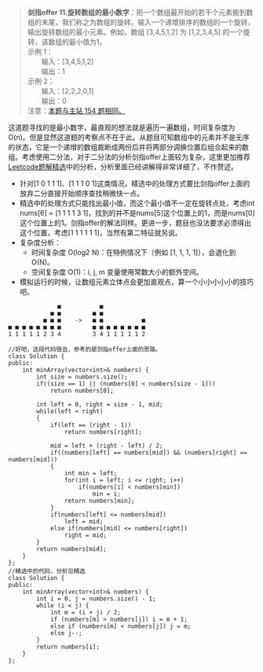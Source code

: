 > **剑指offer 11.旋转数组的最小数字**：把一个数组最开始的若干个元素搬到数组的末尾，我们称之为数组的旋转。输入一个递增排序的数组的一个旋转，输出旋转数组的最小元素。例如，数组 [3,4,5,1,2] 为 [1,2,3,4,5] 的一个旋转，该数组的最小值为1。  
示例 1：  
　　输入：[3,4,5,1,2]  
　　输出：1  
示例 2：  
　　输入：[2,2,2,0,1]  
　　输出：0  
注意：[本题与主站 154 题相同。](https://leetcode-cn.com/problems/find-minimum-in-rotated-sorted-array-ii/)

这道题寻找的是最小数字，最直观的想法就是遍历一遍数组，时间复杂度为O(n)。但是显然这道题的考察点不在于此。从题目可知数组中的元素并不是无序的状态，它是一个递增的数组裁断成两份后并将两部分调换位置后组合起来的数组。考虑使用二分法，对于二分法的分析剑指offer上面较为复杂，这里更加推荐[Leetcode题解精选](https://leetcode-cn.com/problems/xuan-zhuan-shu-zu-de-zui-xiao-shu-zi-lcof/solution/mian-shi-ti-11-xuan-zhuan-shu-zu-de-zui-xiao-shu-3/)中的分析，分析里面已经讲解得非常详细了，不作赘述。  
- 针对[1 0 1 1 1]、[1 1 1 0 1]这类情况，精选中的处理方式要比剑指offer上面的放弃二分直接开始顺序查找稍微快一点。
- 精选中的处理方式只能找出最小值，而这个最小值不一定在旋转点处，考虑int nums[6] = [1 1 1 1 3 1]，找到的并不是nums[5]这个位置上的1，而是nums[0]这个位置上的1。剑指offer的解法同样。更进一步，题目也没法要求必须得出这个位置，考虑[1 1 1 1 1 1]，当然有第二特征就另说。
- 复杂度分析：  
  - 时间复杂度 O(log2 N)：在特例情况下（例如 [1, 1, 1, 1]），会退化到 O(N)。
  - 空间复杂度 O(1)：i, j, m 变量使用常数大小的额外空间。 
- 模拟运行的时候，让数组元素立体点会更加直观点，算一个小小小小小的技巧吧。
```
              ■           ■
            ■ ■         ■ ■
          ■ ■ ■    ->   ■ ■           ■
■ ■ ■ ■ ■ ■ ■ ■         ■ ■ ■ ■ ■ ■ ■ ■
1 1 1 1 1 2 3 4         3 4 1 1 1 1 1 2
```
```
//好吧，这段代码很丑，参考的是剑指offer上面的思路。
class Solution {
public:
    int minArray(vector<int>& numbers) {
        int size = numbers.size();
        if((size == 1) || (numbers[0] < numbers[size - 1]))
            return numbers[0];

        int left = 0, right = size - 1, mid;
        while(left < right)
        {
            if(left == (right - 1))
                return numbers[right];

            mid = left + (right - left) / 2;
            if((numbers[left] == numbers[mid]) && (numbers[right] == numbers[mid]))
            {
                int min = left;
                for(int i = left; i <= right; i++)
                    if(numbers[i] < numbers[min])
                        min = i;
                return numbers[min];
            }
            if(numbers[left] <= numbers[mid])
                left = mid;
            else if(numbers[mid] <= numbers[right])
                right = mid;
        }
        return numbers[mid];
    }
};
//精选中的代码，分析见精选
class Solution {
public:
    int minArray(vector<int>& numbers) {
        int i = 0, j = numbers.size() - 1;
        while (i < j) {
            int m = (i + j) / 2;
            if (numbers[m] > numbers[j]) i = m + 1;
            else if (numbers[m] < numbers[j]) j = m;
            else j--;
        }
        return numbers[i];
    }
};
```